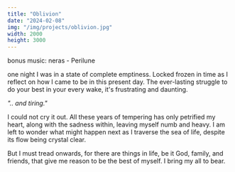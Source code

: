 ```yaml
---
title: "Oblivion"
date: "2024-02-08"
img: "/img/projects/oblivion.jpg"
width: 2000
height: 3000
---
```


bonus music: neras - Perilune

one night I was in a state of complete emptiness. Locked frozen in time as I reflect on how I came to be in this present day. The ever-lasting struggle to do your best in your every wake, it's frustrating and daunting.

_".. and tiring."_

I could not cry it out. All these years of tempering has only petrified my heart, along with the sadness within, leaving myself numb and heavy. I am left to wonder what might happen next as I traverse the sea of life, despite its flow being crystal clear.

But I must tread onwards, for there are things in life, be it God, family, and friends, that give me reason to be the best of myself. I bring my all to bear.
